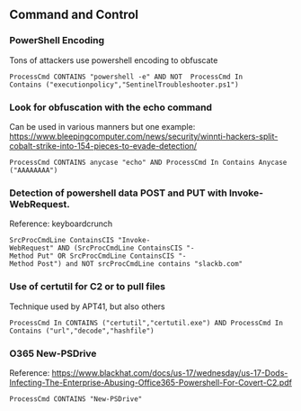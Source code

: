 ## Command and Control

### PowerShell Encoding

Tons of attackers use powershell encoding to obfuscate

```
ProcessCmd CONTAINS "powershell -e" AND NOT  ProcessCmd In Contains ("executionpolicy","SentinelTroubleshooter.ps1")
```

### Look for obfuscation with the echo command 

Can be used in various manners but one example: https://www.bleepingcomputer.com/news/security/winnti-hackers-split-cobalt-strike-into-154-pieces-to-evade-detection/

```
ProcessCmd CONTAINS anycase "echo" AND ProcessCmd In Contains Anycase ("AAAAAAAA")
```

### Detection of powershell data POST and PUT with Invoke-WebRequest. 

Reference: keyboardcrunch

```
SrcProcCmdLine ContainsCIS "Invoke-WebRequest" AND (SrcProcCmdLine ContainsCIS "-Method Put" OR SrcProcCmdLine ContainsCIS "-Method Post") and NOT srcProcCmdLine contains "slackb.com"
```

### Use of certutil for C2 or to pull files

Technique used by APT41, but also others

```
ProcessCmd In CONTAINS ("certutil","certutil.exe") AND ProcessCmd In Contains ("url","decode","hashfile")
```

### O365 New-PSDrive

Reference: https://www.blackhat.com/docs/us-17/wednesday/us-17-Dods-Infecting-The-Enterprise-Abusing-Office365-Powershell-For-Covert-C2.pdf

```
ProcessCmd CONTAINS "New-PSDrive"
```
